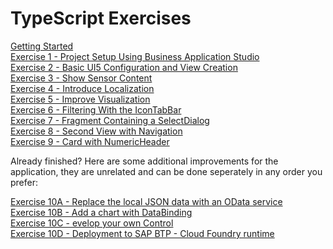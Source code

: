 # TypeScript Exercises

[Getting Started](exercises/ex0/)<br>
[Exercise 1 - Project Setup Using Business Application Studio](exercises/ex1/)<br>
[Exercise 2 - Basic UI5 Configuration and  View Creation](exercises/ex2/)<br>
[Exercise 3 - Show Sensor Content](exercises/ex3/)<br>
[Exercise 4 - Introduce Localization](exercises/ex4/)<br>
[Exercise 5 - Improve Visualization](exercises/ex5/)<br>
[Exercise 6 - Filtering With the IconTabBar](exercises/ex6/)<br>
[Exercise 7 - Fragment Containing a SelectDialog](exercises/ex7/)<br>
[Exercise 8 - Second View with Navigation](exercises/ex8/)<br>
[Exercise 9 - Card with NumericHeader](exercises/ex9/)

Already finished? Here are some additional improvements for the application, they are unrelated and can be done seperately in any order you prefer:<br>

[Exercise 10A - Replace the local JSON data with an OData service](exercises/ex10d/)<br>
[Exercise 10B  - Add a chart with DataBinding](exercises/ex10a/)<br>
[Exercise 10C  - evelop your own Control](exercises/ex10b/)<br>
[Exercise 10D  - Deployment to SAP BTP - Cloud Foundry runtime](exercises/ex10c/)